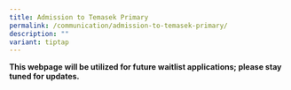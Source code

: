 ```yaml
---
title: Admission to Temasek Primary
permalink: /communication/admission-to-temasek-primary/
description: ""
variant: tiptap
---
```

<p><strong>This webpage will be utilized for future waitlist applications; please stay tuned for updates.</strong>
</p>
<p></p>
<p></p>